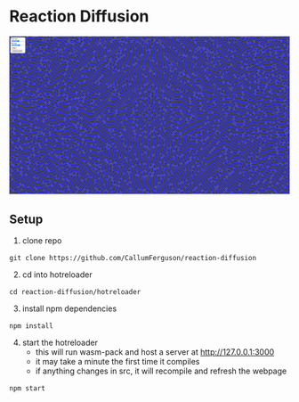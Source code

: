 # Reaction Diffusion

![screenshot](images/reaction_diffusion.jpg)

## Setup

1. clone repo
```shell
git clone https://github.com/CallumFerguson/reaction-diffusion
```

2. cd into hotreloader
```shell
cd reaction-diffusion/hotreloader
```

3. install npm dependencies
```shell
npm install
```

4. start the hotreloader
    - this will run wasm-pack and host a server at http://127.0.0.1:3000
    - it may take a minute the first time it compiles
    - if anything changes in src, it will recompile and refresh the webpage
```shell
npm start
```
